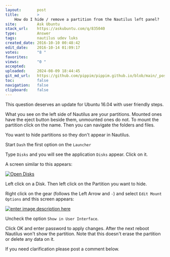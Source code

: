 ```yaml
---
layout:       post
title:        >
    How do I hide / remove a partition from the Nautilus left panel?
site:         Ask Ubuntu
stack_url:    https://askubuntu.com/q/835040
type:         Answer
tags:         nautilus udev luks
created_date: 2016-10-10 00:48:42
edit_date:    2016-10-14 01:09:17
votes:        "8 "
favorites:    
views:        "0 "
accepted:     
uploaded:     2024-08-09 18:44:45
git_md_url:   https://github.com/pippim/pippim.github.io/blob/main/_posts/2016/2016-10-10-How-do-I-hide-_-remove-a-partition-from-the-Nautilus-left-panel_.md
toc:          false
navigation:   false
clipboard:    false
---
```


This question deserves an update for Ubuntu 16.04 with user friendly steps.

What you see on the left side of Nautilus are your partitions. Mounted ones have the eject button beside them, unmounted ones do not. To mount the partition click on the name. Then you can navigate the folders and files.

You want to hide partitions so they don't appear in Nautilus.

Start `Dash` the first option on the `Launcher`

Type `Disks` and you will see the application `Disks` appear. Click on it.

A screen similar to this appears:

[![Open Disks][1]][1]

Left click on a Disk. Then left click on the Partition you want to hide.

Right click on the gear (follows the Left Arrow and `-`) and select `Edit Mount Options` and this screen appears:

[![enter image description here][2]][2]

Uncheck the option `Show in User Interface`.

Click OK and enter password to apply changes. After the next reboot Nautilus won't show the partition. Note that this doesn't erase the partition or delete any data on it.

If you need clarification please post a comment below.

  [1]: https://pippim.github.io/assets/img/posts/2016/e5LCU.png
  [2]: https://pippim.github.io/assets/img/posts/2016/9zU2z.png
